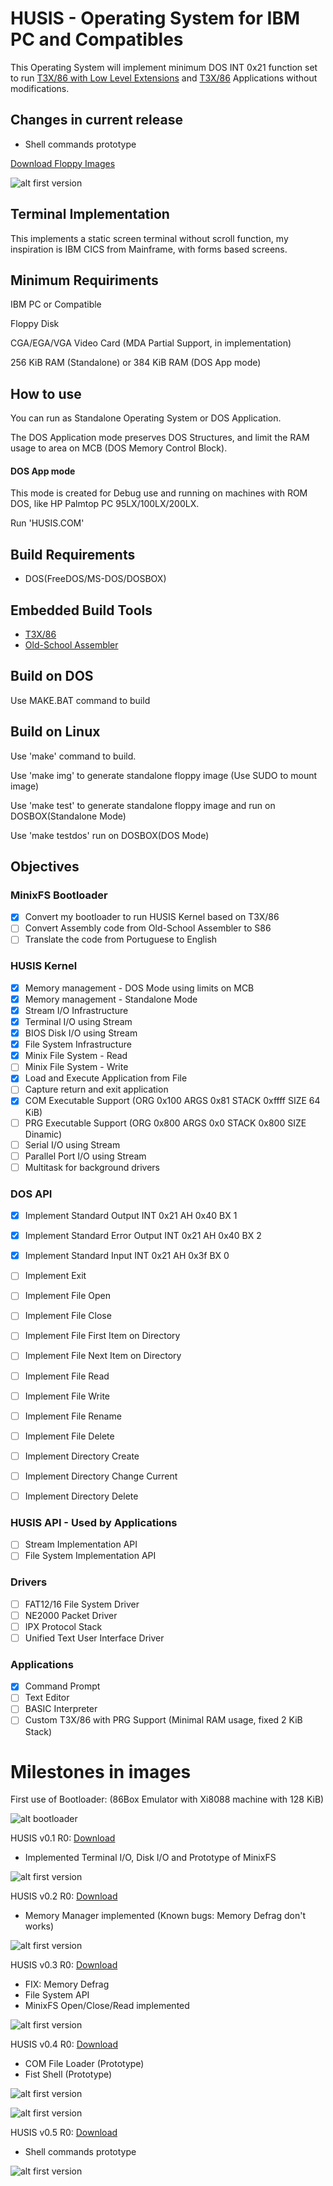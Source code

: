 # HUSIS - Operating System for IBM PC and Compatibles

This Operating System will implement minimum DOS INT 0x21 function set to run [T3X/86 with Low Level Extensions](https://github.com/humbertocsjr/T3X86LL) and [T3X/86](https://t3x.org/t3x) Applications without modifications.

## Changes in current release

- Shell commands prototype

[Download Floppy Images](https://github.com/humbertocsjr/HUSIS/releases/tag/v0.5.0-alpha)

![alt first version](SCREENS/V0_5_0.PNG)

## Terminal Implementation

This implements a static screen terminal without scroll function, my inspiration is IBM CICS from Mainframe, with forms based screens.

## Minimum Requiriments

IBM PC or Compatible

Floppy Disk

CGA/EGA/VGA Video Card (MDA Partial Support, in implementation)

256 KiB RAM (Standalone) or 384 KiB RAM (DOS App mode)

## How to use

You can run as Standalone Operating System or DOS Application.


The DOS Application mode preserves DOS Structures, and limit the RAM usage to area on MCB (DOS Memory Control Block).

#### DOS App mode

This mode is created for Debug use and running on machines with ROM DOS, like HP Palmtop PC 95LX/100LX/200LX.


Run 'HUSIS.COM'

## Build Requirements

- DOS(FreeDOS/MS-DOS/DOSBOX)

## Embedded Build Tools

- [T3X/86](https://github.com/humbertocsjr/T3X86LL)
- [Old-School Assembler](https://github.com/humbertocsjr/osasm)

## Build on DOS

Use MAKE.BAT command to build

## Build on Linux

Use 'make' command to build.


Use 'make img' to generate standalone floppy image (Use SUDO to mount image)


Use 'make test' to generate standalone floppy image and run on DOSBOX(Standalone Mode)


Use 'make testdos' run on DOSBOX(DOS Mode)

## Objectives

### MinixFS Bootloader

- [x] Convert my bootloader to run HUSIS Kernel based on T3X/86
- [ ] Convert Assembly code from Old-School Assembler to S86
- [ ] Translate the code from Portuguese to English

### HUSIS Kernel

- [x] Memory management - DOS Mode using limits on MCB
- [x] Memory management - Standalone Mode
- [x] Stream I/O Infrastructure
- [x] Terminal I/O using Stream
- [x] BIOS Disk I/O using Stream
- [x] File System Infrastructure
- [x] Minix File System - Read
- [ ] Minix File System - Write
- [x] Load and Execute Application from File
- [ ] Capture return and exit application
- [x] COM Executable Support (ORG 0x100 ARGS 0x81 STACK 0xffff SIZE 64 KiB)
- [ ] PRG Executable Support (ORG 0x800 ARGS 0x0 STACK 0x800 SIZE Dinamic)
- [ ] Serial I/O using Stream
- [ ] Parallel Port I/O using Stream
- [ ] Multitask for background drivers

### DOS API

- [x] Implement Standard Output INT 0x21 AH 0x40 BX 1
- [x] Implement Standard Error Output INT 0x21 AH 0x40 BX 2
- [x] Implement Standard Input INT 0x21 AH 0x3f BX 0
- [ ] Implement Exit
- [ ] Implement File Open
- [ ] Implement File Close
- [ ] Implement File First Item on Directory
- [ ] Implement File Next Item on Directory
- [ ] Implement File Read
- [ ] Implement File Write
- [ ] Implement File Rename
- [ ] Implement File Delete
- [ ] Implement Directory Create
- [ ] Implement Directory Change Current
- [ ] Implement Directory Delete


### HUSIS API - Used by Applications

- [ ] Stream Implementation API
- [ ] File System Implementation API

### Drivers

- [ ] FAT12/16 File System Driver
- [ ] NE2000 Packet Driver
- [ ] IPX Protocol Stack
- [ ] Unified Text User Interface Driver

### Applications

- [x] Command Prompt
- [ ] Text Editor
- [ ] BASIC Interpreter
- [ ] Custom T3X/86 with PRG Support (Minimal RAM usage, fixed 2 KiB Stack)

# Milestones in images

First use of Bootloader: (86Box Emulator with Xi8088 machine with 128 KiB)

![alt bootloader](SCREENS/BOOT.PNG)


HUSIS v0.1 R0: [Download](https://github.com/humbertocsjr/HUSIS/releases/tag/v0.1.0-alpha)

- Implemented Terminal I/O, Disk I/O and Prototype of MinixFS

![alt first version](SCREENS/V0_1_0.PNG)


HUSIS v0.2 R0: [Download](https://github.com/humbertocsjr/HUSIS/releases/tag/v0.2.0-alpha)

- Memory Manager implemented (Known bugs: Memory Defrag don't works)

![alt first version](SCREENS/V0_2_0.PNG)


HUSIS v0.3 R0: [Download](https://github.com/humbertocsjr/HUSIS/releases/tag/v0.3.0-alpha)

- FIX: Memory Defrag
- File System API
- MinixFS Open/Close/Read implemented

![alt first version](SCREENS/V0_3_0.PNG)


HUSIS v0.4 R0: [Download](https://github.com/humbertocsjr/HUSIS/releases/tag/v0.4.0-alpha)

- COM File Loader (Prototype)
- Fist Shell (Prototype)

![alt first version](SCREENS/V0_4_0_LOADING.PNG)

![alt first version](SCREENS/V0_4_0.PNG)


HUSIS v0.5 R0: [Download](https://github.com/humbertocsjr/HUSIS/releases/tag/v0.5.0-alpha)

- Shell commands prototype

![alt first version](SCREENS/V0_5_0.PNG)
